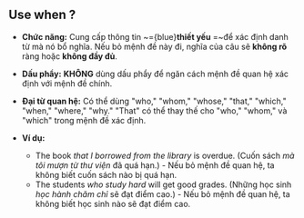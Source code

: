 
## Use  when ?

* **Chức năng:** Cung cấp thông tin ~={blue}**thiết yếu** =~để xác định danh từ mà nó bổ nghĩa. Nếu bỏ mệnh đề này đi, nghĩa của câu sẽ **không rõ** ràng hoặc **không đầy đủ**.
* **Dấu phẩy:** **KHÔNG** dùng dấu phẩy để ngăn cách mệnh đề quan hệ xác định với mệnh đề chính.
* **Đại từ quan hệ:** Có thể dùng "who," "whom," "whose," "that," "which," "when," "where," "why."  "That" có thể thay thế cho "who," "whom," và "which" trong mệnh đề xác định.

* **Ví dụ:**
    * The book *that I borrowed from the library* is overdue. (Cuốn sách *mà tôi mượn từ thư viện* đã quá hạn.)  - Nếu bỏ mệnh đề quan hệ, ta không biết cuốn sách nào bị quá hạn.
    * The students *who study hard* will get good grades. (Những học sinh *học hành chăm chỉ* sẽ đạt điểm cao.) -  Nếu bỏ mệnh đề quan hệ, ta không biết học sinh nào sẽ đạt điểm cao.
